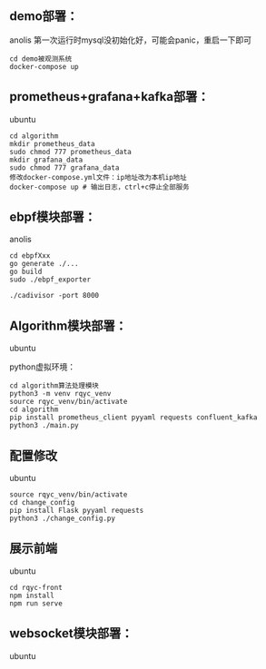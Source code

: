 
## demo部署：
anolis
第一次运行时mysql没初始化好，可能会panic，重启一下即可
```shell
cd demo被观测系统
docker-compose up
```

## prometheus+grafana+kafka部署：

ubuntu

```shell
cd algorithm
mkdir prometheus_data
sudo chmod 777 prometheus_data
mkdir grafana_data
sudo chmod 777 grafana_data
修改docker-compose.yml文件：ip地址改为本机ip地址
docker-compose up # 输出日志，ctrl+c停止全部服务
```

## ebpf模块部署：

anolis

```shell
cd ebpfXxx
go generate ./...
go build
sudo ./ebpf_exporter

./cadivisor -port 8000
```

## Algorithm模块部署：

ubuntu

python虚拟环境：
```shell
cd algorithm算法处理模块
python3 -m venv rqyc_venv
source rqyc_venv/bin/activate
cd algorithm
pip install prometheus_client pyyaml requests confluent_kafka
python3 ./main.py
```

## 配置修改

ubuntu

```shell
source rqyc_venv/bin/activate
cd change_config
pip install Flask pyyaml requests
python3 ./change_config.py
```

## 展示前端

ubuntu

```shell
cd rqyc-front
npm install
npm run serve
```

## websocket模块部署：

ubuntu

```shell
